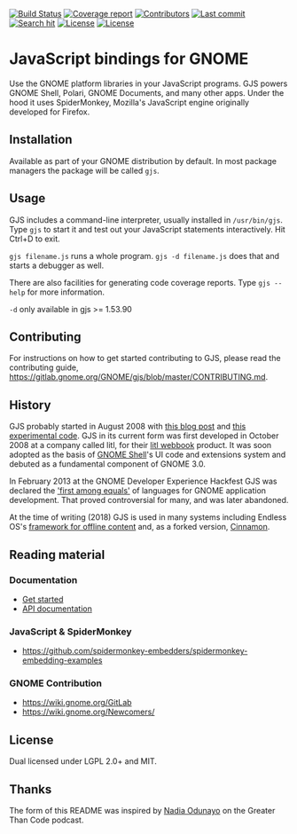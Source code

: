 [![Build Status](https://gitlab.gnome.org/GNOME/gjs/badges/master/pipeline.svg)](https://gitlab.gnome.org/GNOME/gjs/pipelines)
[![Coverage report](https://gitlab.gnome.org/GNOME/gjs/badges/master/coverage.svg)](https://gnome.pages.gitlab.gnome.org/gjs/)
[![Contributors](https://img.shields.io/github/contributors/GNOME/gjs.svg)](https://gitlab.gnome.org/GNOME/gjs/graphs/master)
[![Last commit](https://img.shields.io/github/last-commit/GNOME/gjs.svg)](https://gitlab.gnome.org/GNOME/gjs/commits/master)
[![Search hit](https://img.shields.io/github/search/GNOME/gjs/goto.svg?label=github%20hits)](https://github.com/search?utf8=%E2%9C%93&q=gjs&type=)
[![License](https://img.shields.io/badge/License-LGPL%20v2%2B-blue.svg)](https://gitlab.gnome.org/GNOME/gjs/blob/master/COPYING)
[![License](https://img.shields.io/badge/License-MIT-blue.svg)](https://gitlab.gnome.org/GNOME/gjs/blob/master/COPYING)

JavaScript bindings for GNOME
=============================

Use the GNOME platform libraries in your JavaScript programs.
GJS powers GNOME Shell, Polari, GNOME Documents, and many other apps.
Under the hood it uses SpiderMonkey, Mozilla's JavaScript engine
originally developed for Firefox.

## Installation

Available as part of your GNOME distribution by default.
In most package managers the package will be called `gjs`.

## Usage

GJS includes a command-line interpreter, usually installed in
`/usr/bin/gjs`.
Type `gjs` to start it and test out your JavaScript statements
interactively.
Hit Ctrl+D to exit.

`gjs filename.js` runs a whole program.
`gjs -d filename.js` does that and starts a debugger as well.

There are also facilities for generating code coverage reports.
Type `gjs --help` for more information.

`-d` only available in gjs >= 1.53.90

## Contributing

For instructions on how to get started contributing to GJS, please read
the contributing guide,
<https://gitlab.gnome.org/GNOME/gjs/blob/master/CONTRIBUTING.md>.

## History

GJS probably started in August 2008 with [this blog post][havocp] and
[this experimental code][gscript].
GJS in its current form was first developed in October 2008 at a company
called litl, for their [litl webbook] product.
It was soon adopted as the basis of [GNOME Shell]'s UI code and
extensions system and debuted as a fundamental component of GNOME 3.0.

In February 2013 at the GNOME Developer Experience Hackfest GJS was
declared the ['first among equals'][treitter] of languages for GNOME
application development.
That proved controversial for many, and was later abandoned.

At the time of writing (2018) GJS is used in many systems including
Endless OS's [framework for offline content][eos-knowledge-lib] and, as
a forked version, [Cinnamon].

## Reading material

### Documentation

* [Get started](https://gitlab.gnome.org/GNOME/gjs/-/blob/master/doc/Home.md)
* [API documentation](https://gjs-docs.gnome.org/)

### JavaScript & SpiderMonkey

* https://github.com/spidermonkey-embedders/spidermonkey-embedding-examples

### GNOME Contribution

* https://wiki.gnome.org/GitLab
* https://wiki.gnome.org/Newcomers/

## License

Dual licensed under LGPL 2.0+ and MIT.

## Thanks ##

The form of this README was inspired by [Nadia Odunayo][hospitable] on
the Greater Than Code podcast.

[havocp]: https://blog.ometer.com/2008/08/25/embeddable-languages/
[gscript]: https://gitlab.gnome.org/Archive/gscript/tree/master/gscript
[litl webbook]: https://en.wikipedia.org/wiki/Litl
[GNOME Shell]: https://wiki.gnome.org/Projects/GnomeShell
[treitter]: https://treitter.livejournal.com/14871.html
[eos-knowledge-lib]: http://endlessm.github.io/eos-knowledge-lib/
[Cinnamon]: https://en.wikipedia.org/wiki/Cinnamon_(software)
[hospitable]: https://www.greaterthancode.com/code-hospitality
